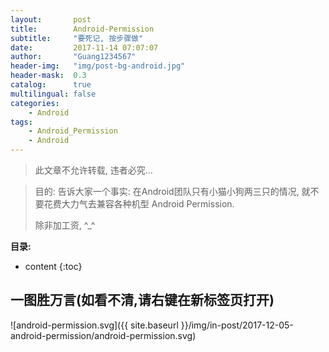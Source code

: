 ```yaml
---
layout:       post
title:        Android-Permission
subtitle:     "要死记, 按步骤做"
date:         2017-11-14 07:07:07
author:       "Guang1234567"
header-img:   "img/post-bg-android.jpg"
header-mask:  0.3
catalog:      true
multilingual: false
categories: 
    - Android
tags:
    - Android_Permission
    - Android
---
```


> 此文章不允许转载, 违者必究...

> 目的:  告诉大家一个事实: 
>在Android团队只有小猫小狗两三只的情况, 就不要花费大力气去兼容各种机型 Android Permission.
>
>除非加工资,  ^_^

**目录:**

* content
{:toc}

## 一图胜万言(如看不清,请右键在新标签页打开)

![android-permission.svg]({{ site.baseurl }}/img/in-post/2017-12-05-android-permission/android-permission.svg)

